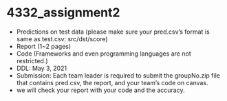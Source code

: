 # 4332_assignment2
+ Predictions on test data (please make sure your pred.csv’s format is
same as test.csv: src/dst/score)
+ Report (1~2 pages)
+ Code (Frameworks and even programming languages are not
restricted.)
+ DDL: May 3, 2021
+ Submission: Each team leader is required to submit the groupNo.zip
file that contains pred.csv, the report, and your team’s code on
canvas.
+ we will check your report with your code and the accuracy.
